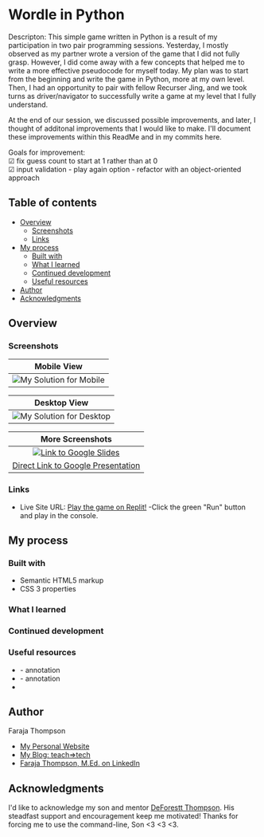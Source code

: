 # Wordle in Python

Descripton: This simple game written in Python is a result of my participation in two pair programming sessions. Yesterday, I mostly observed as my partner wrote a version of the game that I did not fully grasp. However, I did come away with a few concepts that helped me to write a more effective pseudocode for myself today. My plan was to start from the beginning and write the game in Python, more at my own level. Then, I had an opportunity to pair with fellow Recurser Jing, and we took turns as driver/navigator to successfully write a game at my level that I fully understand.

At the end of our session, we discussed possible improvements, and later, I thought of additonal improvements that I would like to make. I'll document these improvements within this ReadMe and in my commits here.

Goals for improvement:
<br>&#x2611; fix guess count to start at 1 rather than at 0
<br>&#x2611; input validation - play again option - refactor with an object-oriented approach

## Table of contents

- [Overview](#overview)
  - [Screenshots](#screenshots)
  - [Links](#links)
- [My process](#my-process)
  - [Built with](#built-with)
  - [What I learned](#what-i-learned)
  - [Continued development](#continued-development)
  - [Useful resources](#useful-resources)
- [Author](#author)
- [Acknowledgments](#acknowledgments)

## Overview

### Screenshots

|     <b>Mobile View</b>      |
| :-------------------------: |
| ![My Solution for Mobile]() |

|     <b>Desktop View</b>      |
| :--------------------------: |
| ![My Solution for Desktop]() |

|                                                                                                               <b>More Screenshots</b>                                                                                                               |
| :-------------------------------------------------------------------------------------------------------------------------------------------------------------------------------------------------------------------------------------------------: |
| [![Link to Google Slides](link-to-slides.png)](https://docs.google.com/presentation/d/e/2PACX-1vROkxVyUGrL-H86BwdRjp2-pR0OU4mqIA1PmLdf0vh8ypV4msyidQBM9mZgJLeFc7AsDSrrOJjhP8Oe/pub?start=false&loop=false&delayms=3000&slide=id.g1270c083a6c_0_146) |
|      [Direct Link to Google Presentation](https://docs.google.com/presentation/d/e/2PACX-1vROkxVyUGrL-H86BwdRjp2-pR0OU4mqIA1PmLdf0vh8ypV4msyidQBM9mZgJLeFc7AsDSrrOJjhP8Oe/pub?start=false&loop=false&delayms=3000&slide=id.g1270c083a6c_0_146)      |

### Links

- Live Site URL: [Play the game on Replit!](https://replit.com/@jcao7/StainedInsidiousVolume#main.py) -Click the green "Run" button and play in the console.

## My process

### Built with

- Semantic HTML5 markup
- CSS 3 properties

### What I learned

### Continued development

### Useful resources

- []() - annotation
- []() - annotation
-

## Author

Faraja Thompson

- [My Personal Website](https://faraja17.github.io/my-website/)
- [My Blog: teach=>tech](https://teach2tech.hashnode.dev/)
- [Faraja Thompson, M.Ed. on LinkedIn](https://www.linkedin.com/in/faraja-thompson-m-ed-70885b8/)

## Acknowledgments

I'd like to acknowledge my son and mentor [DeForestt Thompson](https://github.com/DeForestt). His steadfast support and encouragement keep me motivated! Thanks for forcing me to use the command-line, Son <3 <3 <3.
